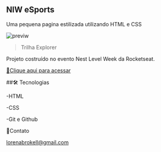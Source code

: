 ## NlW eSports


Uma pequena pagina estilizada utilizando HTML e CSS


![previw](https://user-images.githubusercontent.com/79430482/190928544-2f30c193-fcbb-40a2-801b-5ee152d2bf90.png)

> Trilha Explorer

Projeto costruído no evento Nest Level Week da Rocketseat.

[🔗Clique aqui para acessar](https://Lorenaruiva.github.io/nlw-esports-explorer)

##🛠  Tecnologias 

-HTML

-CSS

-Git e Github 
       
          

💜Contato

lorenabrokell@gmail.com
